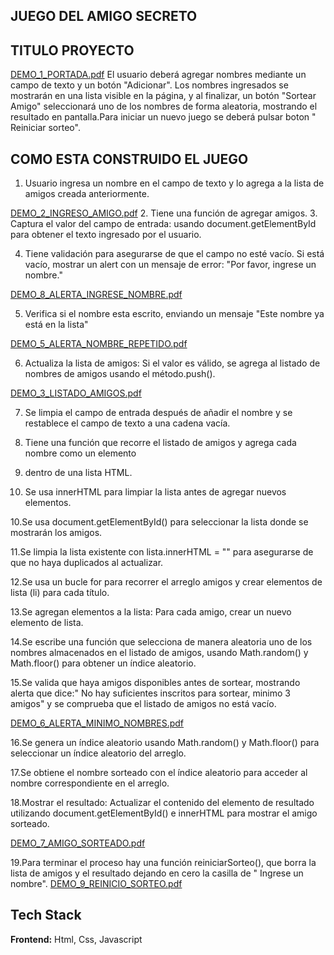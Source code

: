 ## **JUEGO DEL AMIGO SECRETO**

## **TITULO PROYECTO**

[DEMO_1_PORTADA.pdf](https://github.com/user-attachments/files/19254096/DEMO_1_PORTADA.pdf)
El usuario deberá agregar nombres mediante un campo de texto y un botón "Adicionar". Los nombres ingresados se mostrarán en una lista visible en la página, y al finalizar, un botón "Sortear Amigo" seleccionará uno de los nombres de forma aleatoria, mostrando el resultado en pantalla.Para iniciar un nuevo juego se deberá pulsar boton " Reiniciar sorteo".

## **COMO ESTA CONSTRUIDO EL JUEGO**

1. Usuario ingresa un nombre en el campo de texto y lo agrega a la lista de amigos creada anteriormente.

[DEMO_2_INGRESO_AMIGO.pdf](https://github.com/user-attachments/files/19254101/DEMO_2_INGRESO_AMIGO.pdf)
2. Tiene una función de agregar amigos.
3. Captura el valor del campo de entrada: usando document.getElementById para obtener el texto ingresado por el usuario.

4. Tiene validación para asegurarse de que el campo no esté vacío. Si está vacío, mostrar un alert con un mensaje de error: "Por favor, ingrese un nombre."

[DEMO_8_ALERTA_INGRESE_NOMBRE.pdf](https://github.com/user-attachments/files/19254159/DEMO_8_ALERTA_INGRESE_NOMBRE.pdf)

5. Verifica si el nombre esta escrito, enviando un mensaje "Este nombre ya está en la lista"

[DEMO_5_ALERTA_NOMBRE_REPETIDO.pdf](https://github.com/user-attachments/files/19254163/DEMO_5_ALERTA_NOMBRE_REPETIDO.pdf)

6. Actualiza la lista de amigos: Si el valor es válido, se agrega al listado de nombres de amigos usando el método.push().

[DEMO_3_LISTADO_AMIGOS.pdf](https://github.com/user-attachments/files/19254165/DEMO_3_LISTADO_AMIGOS.pdf)


7. Se limpia el campo de entrada después de añadir el nombre y se restablece el campo de texto a una cadena vacía.

8. Tiene una función que recorre el listado de amigos y agrega cada nombre como un elemento <li> dentro de una lista HTML.

9. Se usa innerHTML para limpiar la lista antes de agregar nuevos elementos.

10.Se usa document.getElementById() para seleccionar la lista donde se mostrarán los amigos.

11.Se limpia la lista existente con lista.innerHTML = "" para asegurarse de que no haya duplicados al actualizar.

12.Se usa un bucle for para recorrer el arreglo amigos y crear elementos de lista (li) para cada título.

13.Se agregan elementos a la lista: Para cada amigo, crear un nuevo elemento de lista.

14.Se escribe una función que selecciona de manera aleatoria uno de los nombres almacenados en el listado de amigos, usando Math.random() y Math.floor() para obtener un índice aleatorio.

15.Se valida que haya amigos disponibles antes de sortear, mostrando alerta que dice:" No hay suficientes inscritos para sortear, minimo 3 amigos" y se comprueba que el listado de amigos no está vacío.

[DEMO_6_ALERTA_MINIMO_NOMBRES.pdf](https://github.com/user-attachments/files/19254169/DEMO_6_ALERTA_MINIMO_NOMBRES.pdf)

16.Se genera un índice aleatorio usando Math.random() y Math.floor() para seleccionar un índice aleatorio del arreglo.

17.Se obtiene el nombre sorteado con el índice aleatorio para acceder al nombre correspondiente en el arreglo.

18.Mostrar el resultado: Actualizar el contenido del elemento de resultado utilizando document.getElementById()  e innerHTML para mostrar el amigo sorteado.

[DEMO_7_AMIGO_SORTEADO.pdf](https://github.com/user-attachments/files/19254176/DEMO_7_AMIGO_SORTEADO.pdf)

19.Para terminar el proceso hay una función reiniciarSorteo(), que borra la lista de amigos y el resultado dejando en cero la casilla de " Ingrese un nombre".
[DEMO_9_REINICIO_SORTEO.pdf](https://github.com/user-attachments/files/19254273/DEMO_9_REINICIO_SORTEO.pdf)

## **Tech Stack**

**Frontend:** Html, Css, Javascript



